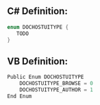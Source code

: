 
## C# Definition:
```cs
enum DOCHOSTUITYPE {
   TODO
}
```

## VB Definition:
```cs
Public Enum DOCHOSTUITYPE
    DOCHOSTUITYPE_BROWSE = 0
    DOCHOSTUITYPE_AUTHOR = 1
End Enum
```
